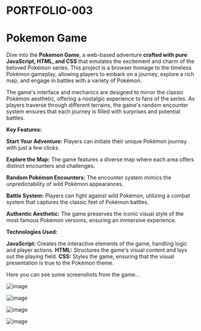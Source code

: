 # PORTFOLIO-003

# Pokemon Game

Dive into the **Pokemon Game**, a web-based adventure **crafted with pure JavaScript, HTML, and CSS** that emulates the excitement and charm of the beloved Pokémon series. This project is a browser homage to the timeless Pokémon gameplay, allowing players to embark on a journey, explore a rich map, and engage in battles with a variety of Pokémon.

The game's interface and mechanics are designed to mirror the classic Pokémon aesthetic, offering a nostalgic experience to fans of the series. As players traverse through different terrains, the game's random encounter system ensures that each journey is filled with surprises and potential battles.

**Key Features:**

**Start Your Adventure:** Players can initiate their unique Pokémon journey with just a few clicks.

**Explore the Map:** The game features a diverse map where each area offers distinct encounters and challenges.

**Random Pokémon Encounters:** The encounter system mimics the unpredictability of wild Pokémon appearances.

**Battle System:** Players can fight against wild Pokémon, utilizing a combat system that captures the classic feel of Pokémon battles.

**Authentic Aesthetic:** The game preserves the iconic visual style of the most famous Pokémon versions, ensuring an immersive experience.

**Technologies Used:**

**JavaScript:** Creates the interactive elements of the game, handling logic and player actions.
**HTML:** Structures the game's visual content and lays out the playing field.
**CSS:** Styles the game, ensuring that the visual presentation is true to the Pokémon theme.

Here you can see some screenshots from the game...

![image](https://github.com/jmorma3/PORTFOLIO-003/assets/122169852/ebbed3e4-aad6-4e6e-9d90-b0f78cb3e985)

![image](https://github.com/jmorma3/PORTFOLIO-003/assets/122169852/4b0c2f7e-464d-4eb9-b39a-f3f728118b75)

![image](https://github.com/jmorma3/PORTFOLIO-003/assets/122169852/2e1629e1-7c73-47be-8372-fea7508c2123)

![image](https://github.com/jmorma3/PORTFOLIO-003/assets/122169852/47c7604f-a132-4f69-ba00-78cb85ac9c5b)


